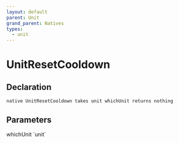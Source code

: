 ```yaml
---
layout: default
parent: Unit
grand_parent: Natives
types:
  - unit
---
```


# UnitResetCooldown

## Declaration

```
native UnitResetCooldown takes unit whichUnit returns nothing
```

## Parameters
<dl>
  <dt>whichUnit `unit`</dt>
  <dd></dd>
</dl>